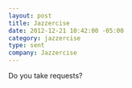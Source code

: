 ```yaml
---
layout: post
title: Jazzercise
date: 2012-12-21 10:42:00 -05:00
category: jazzercise
type: sent
company: Jazzercise
---
```


Do you take requests?
